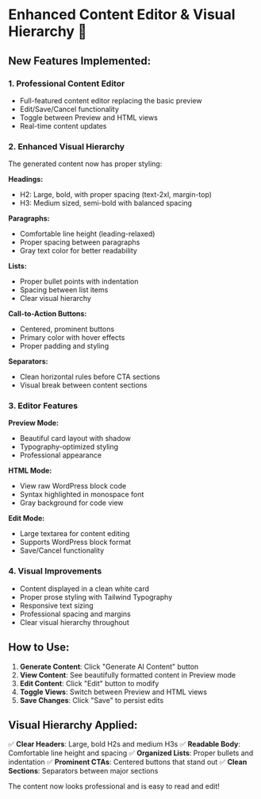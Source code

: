 # Enhanced Content Editor & Visual Hierarchy 📝

## New Features Implemented:

### 1. **Professional Content Editor**
- Full-featured content editor replacing the basic preview
- Edit/Save/Cancel functionality
- Toggle between Preview and HTML views
- Real-time content updates

### 2. **Enhanced Visual Hierarchy**
The generated content now has proper styling:

**Headings:**
- H2: Large, bold, with proper spacing (text-2xl, margin-top)
- H3: Medium sized, semi-bold with balanced spacing

**Paragraphs:**
- Comfortable line height (leading-relaxed)
- Proper spacing between paragraphs
- Gray text color for better readability

**Lists:**
- Proper bullet points with indentation
- Spacing between list items
- Clear visual hierarchy

**Call-to-Action Buttons:**
- Centered, prominent buttons
- Primary color with hover effects
- Proper padding and styling

**Separators:**
- Clean horizontal rules before CTA sections
- Visual break between content sections

### 3. **Editor Features**

**Preview Mode:**
- Beautiful card layout with shadow
- Typography-optimized styling
- Professional appearance

**HTML Mode:**
- View raw WordPress block code
- Syntax highlighted in monospace font
- Gray background for code view

**Edit Mode:**
- Large textarea for content editing
- Supports WordPress block format
- Save/Cancel functionality

### 4. **Visual Improvements**

- Content displayed in a clean white card
- Proper prose styling with Tailwind Typography
- Responsive text sizing
- Professional spacing and margins
- Clear visual hierarchy throughout

## How to Use:

1. **Generate Content**: Click "Generate AI Content" button
2. **View Content**: See beautifully formatted content in Preview mode
3. **Edit Content**: Click "Edit" button to modify
4. **Toggle Views**: Switch between Preview and HTML views
5. **Save Changes**: Click "Save" to persist edits

## Visual Hierarchy Applied:

✅ **Clear Headers**: Large, bold H2s and medium H3s
✅ **Readable Body**: Comfortable line height and spacing
✅ **Organized Lists**: Proper bullets and indentation
✅ **Prominent CTAs**: Centered buttons that stand out
✅ **Clean Sections**: Separators between major sections

The content now looks professional and is easy to read and edit!